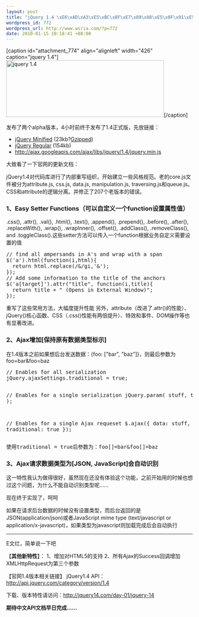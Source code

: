 ```yaml
--- 
layout: post
title: "jQuery 1.4 \xE6\xAD\xA3\xE5\xBC\x8F\xE7\x89\x88\xE5\x8F\x91\xE5\xB8\x83\xE5\x95\xA6(14 Days of jQuery)"
wordpress_id: 772
wordpress_url: http://www.wsria.com/?p=772
date: 2010-01-15 10:18:41 +08:00
---
```

[caption id="attachment_774" align="alignleft" width="426" caption="jquery 1.4"]<a href="http://www.wsria.com/wp-content/uploads/2010/01/jquery-1.4.png"><img class="size-full wp-image-774" title="jquery 1.4" src="http://www.wsria.com/wp-content/uploads/2010/01/jquery-1.4.png" alt="jquery 1.4" width="426" height="153" /></a>[/caption]

发布了两个alpha版本，4小时前终于发布了1.4正式版，先放链接：
<ul>
	<li><a href="http://code.jquery.com/jquery-1.4.min.js">jQuery Minified</a> (23kb?<a href="http://www.julienlecomte.net/blog/2007/08/13/">Gzipped</a>)</li>
	<li><a href="http://code.jquery.com/jquery-1.4.js">jQuery Regular</a> (154kb)</li>
	<li><a href="http://ajax.googleapis.com/ajax/libs/jquery/1.4/jquery.min.js">http://ajax.googleapis.com/ajax/libs/jquery/1.4/jquery.min.js </a></li>
</ul>
大致看了一下官网的更新文档：

jQuery1.4对代码库进行了内部重写组织，开始建立一些风格规范。老的core.js文件被分为attribute.js, css.js, data.js, manipulation.js, traversing.js和queue.js。CSS和attribute的逻辑分离。并修正了207个老版本的错误。
<h3>1、Easy Setter Functions（可以自定义一个function设置属性值）</h3>
.css(), .attr(), .val(), .html(), .text(), .append(), .prepend(), .before(), .after(), .replaceWith(), .wrap(), .wrapInner(), .offset(), .addClass(), .removeClass(), and .toggleClass().这些setter方法可以传入一个function根据业务自定义需要设置的值
<pre lang="javascript">// find all ampersands in A's and wrap with a span
$('a').html(function(i,html){
  return html.replace(/&amp;/gi,'<span class="amp">&amp;</span>');
});
// Add some information to the title of the anchors
$('a[target]').attr("title", function(i,title){
  return title + " (Opens in External Window)";
});</pre>
重写了这些常用方法，大幅度提升性能
另外，attribute（改进了.attr()的性能）、jQuery()核心函数、CSS（.css()性能有两倍提升）、特效和事件、DOM操作等也有显著改进。

<!--more-->
<h3>2、Ajax增加[保持原有数据类型标示]</h3>
在1.4版本之前如果想后台发送数据：{foo: ["bar", "baz"]}，则最后参数为foo=bar&amp;foo=baz
<pre lang="javascript">// Enables for all serialization
jQuery.ajaxSettings.traditional = true;

// Enables for a single serialization
jQuery.param( stuff, true );

// Enables for a single Ajax requeset
$.ajax({ data: stuff, traditional: true });</pre>
<pre lang="javascript">使用traditional = true后参数为：foo[]=bar&amp;foo[]=baz</pre>
<h3>3、Ajax请求数据类型为[JSON, JavaScript]会自动识别</h3>
这一特性我认为做得很好，虽然现在还没有体验这个功能，之前开始用的时候也想过这个问题，为什么不能自动识别类型呢……

现在终于实现了，呵呵

如果在请求后台数据的时候没有设置类型，而后台返回的是JSON(application/json)或者JavaScript mime type (text/javascript or application/x-javascript)，如果类型为javascript则加载完成后会自动执行

<hr />E文烂，简单说一下吧

【<strong>其他新特性</strong>】：
1、增加对HTML5的支持
2、所有Ajax的Success回调增加XMLHttpRequest为第三个参数

【官网1.4版本相关链接】
jQuery1.4 API：<a href="http://api.jquery.com/category/version/1.4/" target="_blank">http://api.jquery.com/category/version/1.4</a>

下载、版本特性请访问：<a href="http://jquery14.com/day-01/jquery-14" target="_blank">http://jquery14.com/day-01/jquery-14</a>

<strong>期待中文API文档早日完成……</strong>
